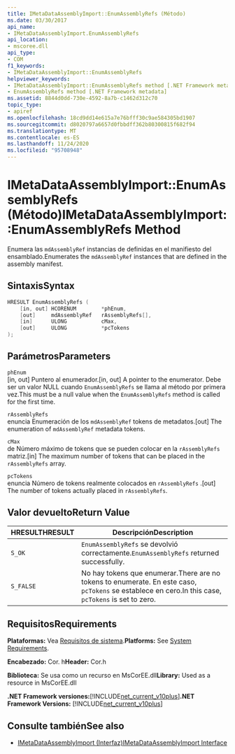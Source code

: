 ```yaml
---
title: IMetaDataAssemblyImport::EnumAssemblyRefs (Método)
ms.date: 03/30/2017
api_name:
- IMetaDataAssemblyImport.EnumAssemblyRefs
api_location:
- mscoree.dll
api_type:
- COM
f1_keywords:
- IMetaDataAssemblyImport::EnumAssemblyRefs
helpviewer_keywords:
- IMetaDataAssemblyImport::EnumAssemblyRefs method [.NET Framework metadata]
- EnumAssemblyRefs method [.NET Framework metadata]
ms.assetid: 8844d0dd-730e-4592-8a7b-c1462d312c70
topic_type:
- apiref
ms.openlocfilehash: 18cd9dd14e615a7e76bfff30c9ae584305bd1907
ms.sourcegitcommit: d8020797a6657d0fbbdff362b80300815f682f94
ms.translationtype: MT
ms.contentlocale: es-ES
ms.lasthandoff: 11/24/2020
ms.locfileid: "95708948"
---
```

# <a name="imetadataassemblyimportenumassemblyrefs-method"></a><span data-ttu-id="44dc7-102">IMetaDataAssemblyImport::EnumAssemblyRefs (Método)</span><span class="sxs-lookup"><span data-stu-id="44dc7-102">IMetaDataAssemblyImport::EnumAssemblyRefs Method</span></span>

<span data-ttu-id="44dc7-103">Enumera las `mdAssemblyRef` instancias de definidas en el manifiesto del ensamblado.</span><span class="sxs-lookup"><span data-stu-id="44dc7-103">Enumerates the `mdAssemblyRef` instances that are defined in the assembly manifest.</span></span>  
  
## <a name="syntax"></a><span data-ttu-id="44dc7-104">Sintaxis</span><span class="sxs-lookup"><span data-stu-id="44dc7-104">Syntax</span></span>  
  
```cpp  
HRESULT EnumAssemblyRefs (  
    [in, out] HCORENUM        *phEnum,
    [out]     mdAssemblyRef   rAssemblyRefs[],
    [in]      ULONG           cMax,
    [out]     ULONG           *pcTokens  
);  
```  
  
## <a name="parameters"></a><span data-ttu-id="44dc7-105">Parámetros</span><span class="sxs-lookup"><span data-stu-id="44dc7-105">Parameters</span></span>  

 `phEnum`  
 <span data-ttu-id="44dc7-106">[in, out] Puntero al enumerador.</span><span class="sxs-lookup"><span data-stu-id="44dc7-106">[in, out] A pointer to the enumerator.</span></span> <span data-ttu-id="44dc7-107">Debe ser un valor NULL cuando `EnumAssemblyRefs` se llama al método por primera vez.</span><span class="sxs-lookup"><span data-stu-id="44dc7-107">This must be a null value when the `EnumAssemblyRefs` method is called for the first time.</span></span>  
  
 `rAssemblyRefs`  
 <span data-ttu-id="44dc7-108">enuncia Enumeración de los `mdAssemblyRef` tokens de metadatos.</span><span class="sxs-lookup"><span data-stu-id="44dc7-108">[out] The enumeration of `mdAssemblyRef` metadata tokens.</span></span>  
  
 `cMax`  
 <span data-ttu-id="44dc7-109">de Número máximo de tokens que se pueden colocar en la `rAssemblyRefs` matriz.</span><span class="sxs-lookup"><span data-stu-id="44dc7-109">[in] The maximum number of tokens that can be placed in the `rAssemblyRefs` array.</span></span>  
  
 `pcTokens`  
 <span data-ttu-id="44dc7-110">enuncia Número de tokens realmente colocados en `rAssemblyRefs` .</span><span class="sxs-lookup"><span data-stu-id="44dc7-110">[out] The number of tokens actually placed in `rAssemblyRefs`.</span></span>  
  
## <a name="return-value"></a><span data-ttu-id="44dc7-111">Valor devuelto</span><span class="sxs-lookup"><span data-stu-id="44dc7-111">Return Value</span></span>  
  
|<span data-ttu-id="44dc7-112">HRESULT</span><span class="sxs-lookup"><span data-stu-id="44dc7-112">HRESULT</span></span>|<span data-ttu-id="44dc7-113">Descripción</span><span class="sxs-lookup"><span data-stu-id="44dc7-113">Description</span></span>|  
|-------------|-----------------|  
|`S_OK`|<span data-ttu-id="44dc7-114">`EnumAssemblyRefs` se devolvió correctamente.</span><span class="sxs-lookup"><span data-stu-id="44dc7-114">`EnumAssemblyRefs` returned successfully.</span></span>|  
|`S_FALSE`|<span data-ttu-id="44dc7-115">No hay tokens que enumerar.</span><span class="sxs-lookup"><span data-stu-id="44dc7-115">There are no tokens to enumerate.</span></span> <span data-ttu-id="44dc7-116">En este caso, `pcTokens` se establece en cero.</span><span class="sxs-lookup"><span data-stu-id="44dc7-116">In this case, `pcTokens` is set to zero.</span></span>|  
  
## <a name="requirements"></a><span data-ttu-id="44dc7-117">Requisitos</span><span class="sxs-lookup"><span data-stu-id="44dc7-117">Requirements</span></span>  

 <span data-ttu-id="44dc7-118">**Plataformas:** Vea [Requisitos de sistema](../../get-started/system-requirements.md).</span><span class="sxs-lookup"><span data-stu-id="44dc7-118">**Platforms:** See [System Requirements](../../get-started/system-requirements.md).</span></span>  
  
 <span data-ttu-id="44dc7-119">**Encabezado:** Cor. h</span><span class="sxs-lookup"><span data-stu-id="44dc7-119">**Header:** Cor.h</span></span>  
  
 <span data-ttu-id="44dc7-120">**Biblioteca:** Se usa como un recurso en MsCorEE.dll</span><span class="sxs-lookup"><span data-stu-id="44dc7-120">**Library:** Used as a resource in MsCorEE.dll</span></span>  
  
 <span data-ttu-id="44dc7-121">**.NET Framework versiones:**[!INCLUDE[net_current_v10plus](../../../../includes/net-current-v10plus-md.md)]</span><span class="sxs-lookup"><span data-stu-id="44dc7-121">**.NET Framework Versions:** [!INCLUDE[net_current_v10plus](../../../../includes/net-current-v10plus-md.md)]</span></span>  
  
## <a name="see-also"></a><span data-ttu-id="44dc7-122">Consulte también</span><span class="sxs-lookup"><span data-stu-id="44dc7-122">See also</span></span>

- [<span data-ttu-id="44dc7-123">IMetaDataAssemblyImport (Interfaz)</span><span class="sxs-lookup"><span data-stu-id="44dc7-123">IMetaDataAssemblyImport Interface</span></span>](imetadataassemblyimport-interface.md)
